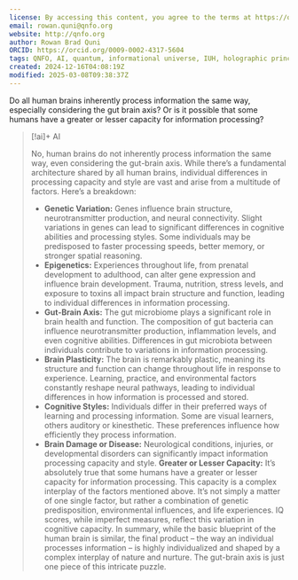```yaml
---
license: By accessing this content, you agree to the terms at https://qnfo.org/LICENSE
email: rowan.quni@qnfo.org
website: http://qnfo.org
author: Rowan Brad Quni
ORCID: https://orcid.org/0009-0002-4317-5604
tags: QNFO, AI, quantum, informational universe, IUH, holographic principle
created: 2024-12-16T04:08:19Z
modified: 2025-03-08T09:38:37Z
---
```


Do all human brains inherently process information the same way, especially considering the gut brain axis? Or is it possible that some humans have a greater or lesser capacity for information processing?

> [!ai]+ AI
>
> No, human brains do not inherently process information the same way, even considering the gut-brain axis. While there’s a fundamental architecture shared by all human brains, individual differences in processing capacity and style are vast and arise from a multitude of factors.
> Here’s a breakdown:
> - **Genetic Variation:** Genes influence brain structure, neurotransmitter production, and neural connectivity. Slight variations in genes can lead to significant differences in cognitive abilities and processing styles. Some individuals may be predisposed to faster processing speeds, better memory, or stronger spatial reasoning.
> - **Epigenetics:** Experiences throughout life, from prenatal development to adulthood, can alter gene expression and influence brain development. Trauma, nutrition, stress levels, and exposure to toxins all impact brain structure and function, leading to individual differences in information processing.
> - **Gut-Brain Axis:** The gut microbiome plays a significant role in brain health and function. The composition of gut bacteria can influence neurotransmitter production, inflammation levels, and even cognitive abilities. Differences in gut microbiota between individuals contribute to variations in information processing.
> - **Brain Plasticity:** The brain is remarkably plastic, meaning its structure and function can change throughout life in response to experience. Learning, practice, and environmental factors constantly reshape neural pathways, leading to individual differences in how information is processed and stored.
> - **Cognitive Styles:** Individuals differ in their preferred ways of learning and processing information. Some are visual learners, others auditory or kinesthetic. These preferences influence how efficiently they process information.
> - **Brain Damage or Disease:** Neurological conditions, injuries, or developmental disorders can significantly impact information processing capacity and style.
> **Greater or Lesser Capacity:** It’s absolutely true that some humans have a greater or lesser capacity for information processing. This capacity is a complex interplay of the factors mentioned above. It’s not simply a matter of one single factor, but rather a combination of genetic predisposition, environmental influences, and life experiences. IQ scores, while imperfect measures, reflect this variation in cognitive capacity.
> In summary, while the basic blueprint of the human brain is similar, the final product – the way an individual processes information – is highly individualized and shaped by a complex interplay of nature and nurture. The gut-brain axis is just one piece of this intricate puzzle.
